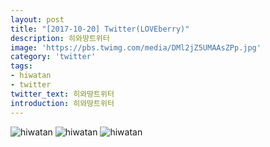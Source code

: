 ```yaml
---
layout: post
title: "[2017-10-20] Twitter(LOVEberry)"
description: 히와땅트위터
image: 'https://pbs.twimg.com/media/DMl2jZ5UMAAsZPp.jpg'
category: 'twitter'
tags:
- hiwatan
- twitter
twitter_text: 히와땅트위터
introduction: 히와땅트위터
---
```

![hiwatan](https://pbs.twimg.com/media/DMl2jZ3VwAASoVn.jpg)
![hiwatan](https://pbs.twimg.com/media/DMl2jZ3UQAAjpOO.jpg)
![hiwatan](https://pbs.twimg.com/media/DMl2jZ4VoAArDO_.jpg)
